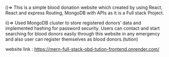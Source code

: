 i)=> This is a simple blood donation website which created by using React, React and express Routing, MongoDB with APIs as it is a Full stack Project.

ii)=> Used MongoDB cluster to store registered donors’ data and implemented hashing for password security. Users can contact and start searching for blood donors easily through this website in any emergency and also user can register themselves as blood donors.(tution)


website link : https://mern-full-stack-obd-tution-frontend.onrender.com/
